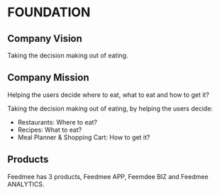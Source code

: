 # FOUNDATION

## Company Vision
Taking the decision making out of eating.

## Company Mission
Helping the users decide where to eat, what to eat and how to get it?

Taking the decision making out of eating, by helping the users decide:

- Restaurants: Where to eat?
- Recipes: What to eat?
- Meal Planner & Shopping Cart: How to get it?

## Products
Feedmee has 3 products, Feedmee APP, Feemdee BIZ and Feedmee ANALYTICS.
